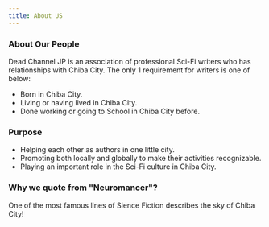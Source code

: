 ```yaml
---
title: About US
---
```


### About Our People

<!--
DCJPは日本国千葉県千葉市に縁のあるプロSF作家の協会です。参加している作家は以下のいずれかの要件を満たしています。
-->

Dead Channel JP is an association of professional Sci-Fi writers who has relationships with Chiba City.
The only 1 requirement for writers is one of below:

<!--
・千葉市出身である。
・在住もしくは住んでいたことがある。
・通勤、あるいは通学をしている／していた。
-->

- Born in Chiba City.
- Living or having lived in Chiba City.
- Done working or going to School in Chiba City before. 

### Purpose

<!--
・地縁のある作家の相互扶助を促進する。
・参加している作家の情報を国内・海外双方に発信し、その活動の認知に努める。
-->

- Helping each other as authors in one little city.
- Promoting both locally and globally to make their activities recognizable.
- Playing an important role in the Sci-Fi culture in Chiba City.

### Why we quote from "Neuromancer"?

One of the most famous lines of Sience Fiction describes the sky of Chiba City!
